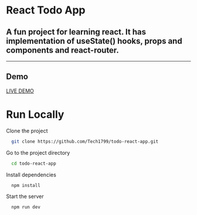 
# React Todo App

A fun project for learning react. It has implementation of useState() hooks, props and components and react-router.
----------
----------


## Demo

[LIVE DEMO](https://629a0e67303dfb78bf6ba334--poetic-longma-efcc9c.netlify.app/)





# Run Locally

Clone the project

```bash
  git clone https://github.com/Tech1799/todo-react-app.git
```

Go to the project directory

```bash
  cd todo-react-app
```

Install dependencies

```bash
  npm install
```

Start the server

```bash
  npm run dev
```

